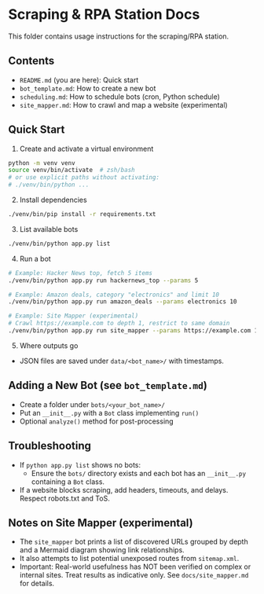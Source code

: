 # Scraping & RPA Station Docs

This folder contains usage instructions for the scraping/RPA station.

## Contents

- `README.md` (you are here): Quick start
- `bot_template.md`: How to create a new bot
- `scheduling.md`: How to schedule bots (cron, Python schedule)
 - `site_mapper.md`: How to crawl and map a website (experimental)

## Quick Start

1) Create and activate a virtual environment
```bash
python -m venv venv
source venv/bin/activate  # zsh/bash
# or use explicit paths without activating:
# ./venv/bin/python ...
```

2) Install dependencies
```bash
./venv/bin/pip install -r requirements.txt
```

3) List available bots
```bash
./venv/bin/python app.py list
```

4) Run a bot
```bash
# Example: Hacker News top, fetch 5 items
./venv/bin/python app.py run hackernews_top --params 5

# Example: Amazon deals, category "electronics" and limit 10
./venv/bin/python app.py run amazon_deals --params electronics 10

# Example: Site Mapper (experimental)
# Crawl https://example.com to depth 1, restrict to same domain
./venv/bin/python app.py run site_mapper --params https://example.com 1 true
```

5) Where outputs go
- JSON files are saved under `data/<bot_name>/` with timestamps.

## Adding a New Bot (see `bot_template.md`)
- Create a folder under `bots/<your_bot_name>/`
- Put an `__init__.py` with a `Bot` class implementing `run()`
- Optional `analyze()` method for post-processing

## Troubleshooting
- If `python app.py list` shows no bots:
  - Ensure the `bots/` directory exists and each bot has an `__init__.py` containing a `Bot` class.
- If a website blocks scraping, add headers, timeouts, and delays. Respect robots.txt and ToS.

## Notes on Site Mapper (experimental)
- The `site_mapper` bot prints a list of discovered URLs grouped by depth and a Mermaid diagram showing link relationships.
- It also attempts to list potential unexposed routes from `sitemap.xml`.
- Important: Real-world usefulness has NOT been verified on complex or internal sites. Treat results as indicative only. See `docs/site_mapper.md` for details.
